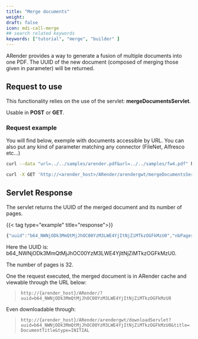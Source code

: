 ```yaml
---
title: "Merge documents"
weight: 
draft: false
icon: mdi-call-merge
## search related keywords
keywords: ["tutorial", "merge", "builder" ]
---
```


ARender provides a way to generate a fusion of multiple documents into
one PDF.
The UUID of the new document (composed of merging those given in parameter) will be returned.

## Request to use

This functionality relies on the use of the servlet:
**mergeDocumentsServlet**.

Usable in **POST** or **GET**.

### Request example

You will find below, exemple with documents accessible by URL. You can
also put any kind of parameter matching any connector (FileNet, Alfresco
etc...)

``` bash
curl --data "url=../../samples/arender.pdf&url=../../samples/fw4.pdf" http://<arender_host>/ARender/arendergwt/mergeDocumentsServlet
```

``` bash
curl -X GET 'http://<arender_host>/ARender/arendergwt/mergeDocumentsServlet?url=../../samples/arender.pdf&url=../../samples/fw4.pdf&url=../../samples/arender-en.pdf'
```

## Servlet Response

The servlet returns the UUID of the merged document and its number of
pages.

{{< tag type="example" title="response">}}

``` javascript
{"uuid":"b64_NWNjODk3MmQtMjJhOC00YzM3LWE4YjItNjZiMTkzOGFkMzU0","nbPages":"32"}
```


Here the UUID is: b64_NWNjODk3MmQtMjJhOC00YzM3LWE4YjItNjZiMTkzOGFkMzU0.

The number of pages is 32.

One the request executed, the merged document is in ARender cache and
viewable through the URL below:

> `http://{arender_host}/ARender/?uuid=b64_NWNjODk3MmQtMjJhOC00YzM3LWE4YjItNjZiMTkzOGFkMzU0`

Even downloadable through:

> `http://{arender_host}/ARender/arendergwt/downloadServlet?uuid=b64_NWNjODk3MmQtMjJhOC00YzM3LWE4YjItNjZiMTkzOGFkMzU0&title=DocumentTitle&type=INITIAL`
